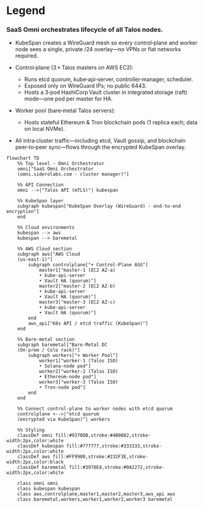 # Legend

### SaaS Omni orchestrates lifecycle of all Talos nodes.

- KubeSpan creates a WireGuard mesh so every control‑plane and worker node
  sees a single, private /24 overlay—no VPNs or flat networks required.

- Control‑plane (3 × Talos masters on AWS EC2):
    - Runs etcd quorum, kube‑api‑server, controller‑manager, scheduler.
    - Exposed only on WireGuard IPs; no public 6443.
    - Hosts a 3‑pod HashiCorp Vault cluster in integrated storage (raft)
      mode—one pod per master for HA.

- Worker pool (bare‑metal Talos servers):
    - Hosts stateful Ethereum & Tron blockchain pods (1 replica each; data
      on local NVMe).


- All intra‑cluster traffic—including etcd, Vault gossip, and blockchain
  peer‑to‑peer sync—flows through the encrypted KubeSpan overlay.

```mermaid
flowchart TD
    %% Top level - Omni Orchestrator
    omni["SaaS Omni Orchestrator
    (omni.siderolabs.com - cluster manager)"]
    
    %% API Connection
    omni -->|"Talos API (mTLS)"| kubespan
    
    %% KubeSpan layer
    subgraph kubespan["KubeSpan Overlay (WireGuard) - end-to-end encryption"]
    end
    
    %% Cloud environments
    kubespan --> aws
    kubespan --> baremetal
    
    %% AWS Cloud section
    subgraph aws["AWS Cloud
    (us-east-1)"]
        subgraph controlplane["+ Control-Plane ASG"]
            master1["master-1 (EC2 AZ-a)
            • kube-api-server
            • Vault HA (quorum)"]
            master2["master-2 (EC2 AZ-b)
            • kube-api-server
            • Vault HA (quorum)"]
            master3["master-3 (EC2 AZ-c)
            • kube-api-server
            • Vault HA (quorum)"]
        end
        aws_api["K8s API / etcd traffic (KubeSpan)"]
    end
    
    %% Bare-metal section
    subgraph baremetal["Bare-Metal DC
    (On-prem / Colo rack)"]
        subgraph workers["+ Worker Pool"]
            worker1["worker-1 (Talos ISO)
            • Solana-node pod"]
            worker2["worker-2 (Talos ISO)
            • Ethereum-node pod"]
            worker3["worker-3 (Talos ISO)
            • Tron-node pod"]
        end
    end
    
    %% Connect control-plane to worker nodes with etcd quorum
    controlplane <-->|"etcd quorum
    (encrypted via KubeSpan)"| workers
    
    %% Styling
    classDef omni fill:#9370DB,stroke:#4B0082,stroke-width:2px,color:white
    classDef kubespan fill:#777777,stroke:#333333,stroke-width:2px,color:white
    classDef aws fill:#FF9900,stroke:#232F3E,stroke-width:2px,color:black
    classDef baremetal fill:#3970E4,stroke:#0A2272,stroke-width:2px,color:white
    
    class omni omni
    class kubespan kubespan
    class aws,controlplane,master1,master2,master3,aws_api aws
    class baremetal,workers,worker1,worker2,worker3 baremetal
```